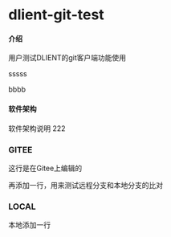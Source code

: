 # dlient-git-test

#### 介绍
用户测试DLIENT的git客户端功能使用

sssss


bbbb

#### 软件架构
软件架构说明 222

### GITEE
这行是在Gitee上编辑的

再添加一行，用来测试远程分支和本地分支的比对

### LOCAL

本地添加一行
